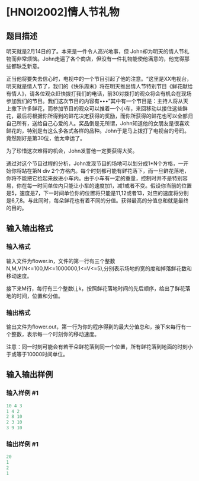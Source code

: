 # [HNOI2002]情人节礼物

## 题目描述

明天就是2月14日的了。本来是一件令人高兴地事，但 John却为明天的情人节礼物而非常烦恼。John走遍了各个商店，但没有一件礼物能使他满意的，他觉得那些都缺乏新意。

正当他将要失去信心时，电视中的一个节目引起了他的注意。“这里是XX电视台，明天就是情人节了，我们的《快乐周末》将在明天推出情人节特别节目《鲜花献给有情人》，请各位观众赶快拨打我们的电话，前30对拨打的观众将会有机会在现场参加我们的节目。我们这次节目的内容有•••”其中有一个节目是：主持人将从天上撒下许多鲜花，而参加节目的观众可以推着一个小车，来回移动以接住这些鲜花，最后将根据你所得到的鲜花决定获得的奖励，而你所获得的鲜花也可以全部归自己所有，送给自己心爱的人。奖品倒是无所谓，John知道他的女朋友是很喜欢鲜花的，特别是有这么多各式各样的品种。John于是马上拨打了电视台的号码。竟然刚好是第30位，他太幸运了。

为了珍惜这次难得的机会，John发誓他一定要获得大奖。

通过对这个节目过程的分析，John发现节目的场地可以划分成1\*N个方格，一开始你将站在第N div 2个方格内。每个时刻都可能有鲜花落下，而一旦鲜花落地，你将不能把它捡起来放进小车内。由于小车有一定的重量，控制时并不是特别容易，你在每一时间单位内只能让小车的速度加1，减1或者不变。假设你当前的位置是5，速度是7，下一时间单位你的位置将只能是11,12或者13，对应的速度将分别是6,7,8。与此同时，每朵鲜花也有着不同的分值。获得最高的分值总和就是最终的目的。

## 输入输出格式

### 输入格式

输入文件为flower.in，文件的第一行有三个整数N,M,V(N<=100,M<=1000000,1<=V<=5),分别表示场地的宽的度和掉落鲜花数和移动速度。

接下来M行，每行有三个整数i,j,k，按照鲜花落地时间的先后顺序，给出了鲜花落地的时间，位置和分值。

### 输出格式

输出文件为flower.out，第一行为你的程序得到的最大分值总和，接下来每行有一个整数，表示每一个时刻你的移动速度。

注意：同一时刻可能会有若干朵鲜花落到同一个位置，所有鲜花落到地面的时刻小于或等于10000时间单位。

## 输入输出样例

### 输入样例 #1

```cpp
10 4 3
1 4 2
2 8 10
2 3 10
3 9 10

```
### 输出样例 #1

```cpp
20
1
2
1

```
